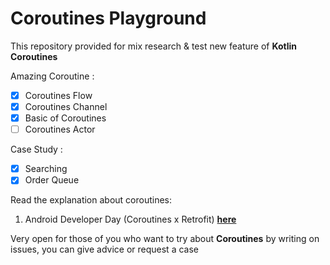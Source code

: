 # Coroutines Playground

This repository provided for mix research & test new feature of **Kotlin Coroutines** 

Amazing Coroutine  :

- [x] Coroutines Flow
- [x] Coroutines Channel
- [x] Basic of Coroutines
- [ ] Coroutines Actor

Case Study :

- [x] Searching
- [x] Order Queue

Read the explanation about coroutines:

1. Android Developer Day (Coroutines x Retrofit) **[here](https://speakerdeck.com/rakaadinugroho/coroutine-x-retrofit-android-developer-day)**



Very open for those of you who want to try about **Coroutines** by writing on issues, you can give advice or request a case
